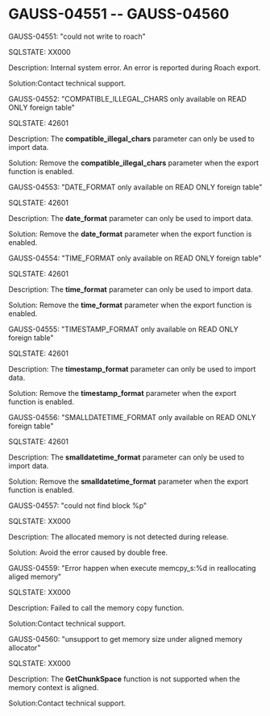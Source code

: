 # GAUSS-04551 -- GAUSS-04560<a name="EN-US_TOPIC_0302073198"></a>

GAUSS-04551: "could not write to roach"

SQLSTATE: XX000

Description: Internal system error. An error is reported during Roach export.

Solution:Contact technical support.

GAUSS-04552: "COMPATIBLE\_ILLEGAL\_CHARS only available on READ ONLY foreign table"

SQLSTATE: 42601

Description: The  **compatible\_illegal\_chars**  parameter can only be used to import data.

Solution: Remove the  **compatible\_illegal\_chars**  parameter when the export function is enabled.

GAUSS-04553: "DATE\_FORMAT only available on READ ONLY foreign table"

SQLSTATE: 42601

Description: The  **date\_format**  parameter can only be used to import data.

Solution: Remove the  **date\_format**  parameter when the export function is enabled.

GAUSS-04554: "TIME\_FORMAT only available on READ ONLY foreign table"

SQLSTATE: 42601

Description: The  **time\_format**  parameter can only be used to import data.

Solution: Remove the  **time\_format**  parameter when the export function is enabled.

GAUSS-04555: "TIMESTAMP\_FORMAT only available on READ ONLY foreign table"

SQLSTATE: 42601

Description: The  **timestamp\_format**  parameter can only be used to import data.

Solution: Remove the  **timestamp\_format**  parameter when the export function is enabled.

GAUSS-04556: "SMALLDATETIME\_FORMAT only available on READ ONLY foreign table"

SQLSTATE: 42601

Description: The  **smalldatetime\_format**  parameter can only be used to import data.

Solution: Remove the  **smalldatetime\_format**  parameter when the export function is enabled.

GAUSS-04557: "could not find block %p"

SQLSTATE: XX000

Description: The allocated memory is not detected during release.

Solution: Avoid the error caused by double free.

GAUSS-04559: "Error happen when execute memcpy\_s:%d in reallocating aliged memory"

SQLSTATE: XX000

Description: Failed to call the memory copy function.

Solution:Contact technical support.

GAUSS-04560: "unsupport to get memory size under aligned memory allocator"

SQLSTATE: XX000

Description: The  **GetChunkSpace**  function is not supported when the memory context is aligned.

Solution:Contact technical support.

